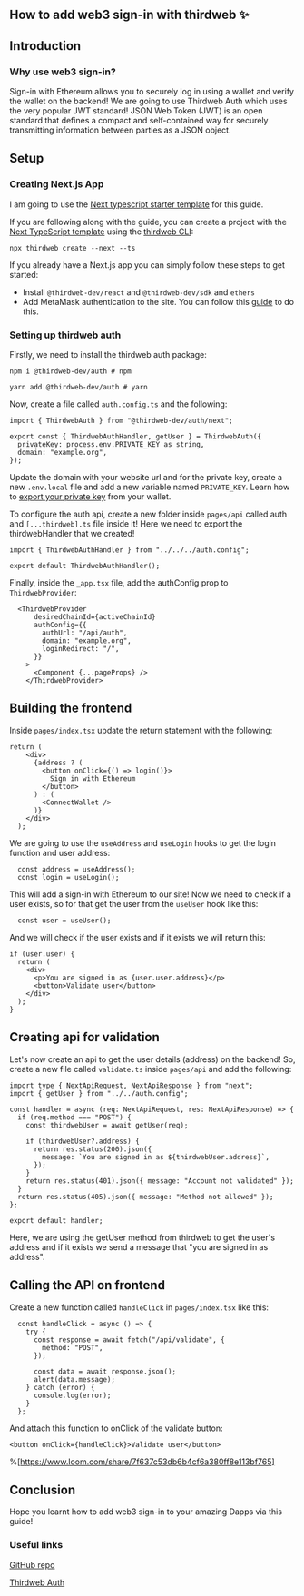 ## How to add web3 sign-in with thirdweb ✨

## Introduction

### Why use web3 sign-in?

Sign-in with Ethereum allows you to securely log in using a wallet and verify the wallet on the backend! We are going to use Thirdweb Auth which uses the very popular JWT standard! JSON Web Token (JWT) is an open standard that defines a compact and self-contained way for securely transmitting information between parties as a JSON object.

## Setup
### Creating Next.js App

I am going to use the [Next typescript starter template](https://github.com/thirdweb-example/next-typescript-starter) for this guide.

If you are following along with the guide, you can create a project with the
[Next TypeScript template](https://github.com/thirdweb-example/next-typescript-starter) using the [thirdweb CLI](https://portal.thirdweb.com/cli?utm_source=hashnode&utm_medium=crosspost&utm_campaign=on-demand-pass):

```
npx thirdweb create --next --ts
```

If you already have a Next.js app you can simply follow these steps to get started:

- Install `@thirdweb-dev/react` and `@thirdweb-dev/sdk` and `ethers`
- Add MetaMask authentication to the site. You can follow this [guide](https://portal.thirdweb.com/guides/add-connectwallet-to-your-website?utm_source=hashnode&utm_medium=crosspost&utm_campaign=tw-auth-next) to do this.


### Setting up thirdweb auth
Firstly, we need to install the thirdweb auth package:

```
npm i @thirdweb-dev/auth # npm

yarn add @thirdweb-dev/auth # yarn
```


Now, create a file called `auth.config.ts` and the following:

```
import { ThirdwebAuth } from "@thirdweb-dev/auth/next";

export const { ThirdwebAuthHandler, getUser } = ThirdwebAuth({
  privateKey: process.env.PRIVATE_KEY as string,
  domain: "example.org",
});
```

Update the domain with your website url and for the private key, create a new `.env.local` file and add a new variable named `PRIVATE_KEY`. Learn how to [export your private key](https://portal.thirdweb.com/guides/create-a-metamask-wallet?utm_source=hashnode&utm_medium=crosspost&utm_campaign=on-demand-pass#export-your-private-key) from your wallet.


To configure the auth api, create a new folder inside `pages/api` called auth and `[...thirdweb].ts` file inside it! Here we need to export the thirdwebHandler that we created! 

```
import { ThirdwebAuthHandler } from "../../../auth.config";

export default ThirdwebAuthHandler();
```

Finally, inside the `_app.tsx` file, add the authConfig prop to `ThirdwebProvider`:

```
  <ThirdwebProvider
      desiredChainId={activeChainId}
      authConfig={{
        authUrl: "/api/auth",
        domain: "example.org",
        loginRedirect: "/",
      }}
    >
      <Component {...pageProps} />
    </ThirdwebProvider>
```

## Building the frontend

Inside `pages/index.tsx` update the return statement with the following:

```
return (
    <div>
      {address ? (
        <button onClick={() => login()}>
          Sign in with Ethereum
        </button>
      ) : (
        <ConnectWallet />
      )}
    </div>
  );
```

We are going to use the `useAddress` and `useLogin` hooks to get the login function and user address:

```
  const address = useAddress();
  const login = useLogin();
```

This will add a sign-in with Ethereum to our site! Now we need to check if a user exists, so for that get the user from the `useUser` hook like this:

```
  const user = useUser();
```

And we will check if the user exists and if it exists we will return this:

```
if (user.user) {
  return (
    <div>
      <p>You are signed in as {user.user.address}</p>
      <button>Validate user</button>
    </div>
  );
}
```

## Creating api for validation
Let's now create an api to get the user details (address) on the backend! So, create a new file called `validate.ts` inside `pages/api` and add the following:


```
import type { NextApiRequest, NextApiResponse } from "next";
import { getUser } from "../../auth.config";

const handler = async (req: NextApiRequest, res: NextApiResponse) => {
  if (req.method === "POST") {
    const thirdwebUser = await getUser(req);

    if (thirdwebUser?.address) {
      return res.status(200).json({
        message: `You are signed in as ${thirdwebUser.address}`,
      });
    }
    return res.status(401).json({ message: "Account not validated" });
  }
  return res.status(405).json({ message: "Method not allowed" });
};

export default handler;
```

Here, we are using the getUser method from thirdweb to get the user's address and if it exists we send a message that "you are signed in as address".

## Calling the API on frontend

Create a new function called `handleClick` in `pages/index.tsx` like this:

```
  const handleClick = async () => {
    try {
      const response = await fetch("/api/validate", {
        method: "POST",
      });

      const data = await response.json();
      alert(data.message);
    } catch (error) {
      console.log(error);
    }
  };
```

And attach this function to onClick of the validate button:

```
<button onClick={handleClick}>Validate user</button>
```

%[https://www.loom.com/share/7f637c53db6b4cf6a380ff8e113bf765]

## Conclusion
Hope you learnt how to add web3 sign-in to your amazing Dapps via this guide!


### Useful links

[GitHub repo](https://github.com/avneesh0612/thirdweb-auth-demo)

[Thirdweb Auth](https://thirdweb.com/auth)


